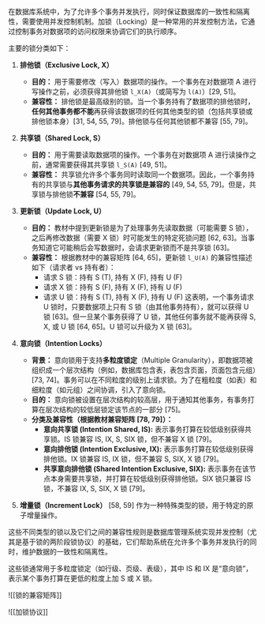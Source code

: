 在数据库系统中，为了允许多个事务并发执行，同时保证数据库的一致性和隔离性，需要使用并发控制机制。加锁（Locking）是一种常用的并发控制方法，它通过控制事务对数据项的访问权限来协调它们的执行顺序。

主要的锁分类如下：

1.  **排他锁（Exclusive Lock, X）**
    *   **目的：** 用于需要修改（写入）数据项的操作。一个事务在对数据项 A 进行写操作之前，必须获得其排他锁 `l_X(A)`（或简写为 `l(A)`）[29, 51]。
    *   **兼容性：** 排他锁是最高级别的锁。当一个事务持有了数据项的排他锁时，**任何其他事务都不能**再获得该数据项的任何其他类型的锁（包括共享锁或排他锁本身）[31, 54, 55, 79]。排他锁与任何其他锁都不兼容 [55, 79]。

2.  **共享锁（Shared Lock, S）**
    *   **目的：** 用于需要读取数据项的操作。一个事务在对数据项 A 进行读操作之前，通常需要获得其共享锁 `l_S(A)` [49, 51]。
    *   **兼容性：** 共享锁允许多个事务同时读取同一个数据项。因此，一个事务持有的共享锁与**其他事务请求的共享锁是兼容的** [49, 54, 55, 79]。但是，共享锁与排他锁**不兼容** [54, 55, 79]。

3.  **更新锁（Update Lock, U）**
    *   **目的：** 教材中提到更新锁是为了处理事务先读取数据（可能需要 S 锁），之后再修改数据（需要 X 锁）时可能发生的特定死锁问题 [62, 63]。当事务知道它可能稍后会写数据时，会请求更新锁而不是共享锁 [63]。
    *   **兼容性：** 根据教材中的兼容矩阵 [64, 65]，更新锁 `l_U(A)` 的兼容性描述如下（请求者 vs 持有者）：
        * 请求 S 锁：持有 S (T), 持有 X (F), 持有 U (F)
        * 请求 X 锁：持有 S (F), 持有 X (F), 持有 U (F)
        * 请求 U 锁：持有 S (T), 持有 X (F), 持有 U (F)
        这表明，一个事务请求 U 锁时，只要数据项上只有 S 锁（由其他事务持有），就可以获得 U 锁 [63]。但一旦某个事务获得了 U 锁，其他任何事务就不能再获得 S, X, 或 U 锁 [64, 65]。U 锁可以升级为 X 锁 [63]。

4.  **意向锁（Intention Locks）**
    *   **背景：** 意向锁用于支持**多粒度锁定**（Multiple Granularity），即数据项被组织成一个层次结构（例如，数据库包含表，表包含页面，页面包含元组）[73, 74]。事务可以在不同粒度的级别上请求锁。为了在粗粒度（如表）和细粒度（如元组）之间协调，引入了意向锁。
    *   **目的：** 意向锁被设置在层次结构的较高层，用于通知其他事务，有事务打算在层次结构的较低层锁定该节点的一部分 [75]。
    *   **分类及兼容性（根据教材兼容矩阵 [78, 79]）：**
        *   **意向共享锁 (Intention Shared, IS):** 表示事务打算在较低级别获得共享锁。IS 锁兼容 IS, IX, S, SIX 锁，但不兼容 X 锁 [79]。
        *   **意向排他锁 (Intention Exclusive, IX):** 表示事务打算在较低级别获得排他锁。IX 锁兼容 IS, IX 锁，但不兼容 S, SIX, X 锁 [79]。
        *   **共享意向排他锁 (Shared Intention Exclusive, SIX):** 表示事务在该节点本身需要共享锁，并打算在较低级别获得排他锁。SIX 锁只兼容 IS 锁，不兼容 IX, S, SIX, X 锁 [79]。

5. **增量锁（Increment Lock）** [58, 59] 作为一种特殊类型的锁，用于特定的原子增量操作。

这些不同类型的锁以及它们之间的兼容性规则是数据库管理系统实现并发控制（尤其是基于锁的两阶段锁协议）的基础，它们帮助系统在允许多个事务并发执行的同时，维护数据的一致性和隔离性。

这些锁通常用于多粒度锁定（如行级、页级、表级），其中 IS 和 IX 是“意向锁”，表示某个事务打算在更低的粒度上加 S 或 X 锁。

![[锁的兼容矩阵]]

![[加锁协议]]